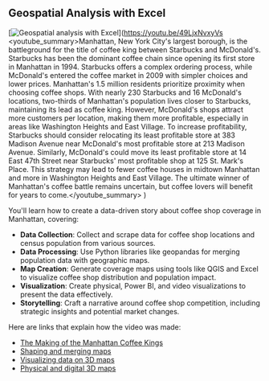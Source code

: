 ## Geospatial Analysis with Excel

[![Geospatial analysis with Excel](https://i.ytimg.com/vi_webp/49LjxNvxyVs/sddefault.webp)](https://youtu.be/49LjxNvxyVs
<youtube_summary>Manhattan, New York City's largest borough, is the battleground for the title of coffee king between Starbucks and McDonald's. Starbucks has been the dominant coffee chain since opening its first store in Manhattan in 1994. Starbucks offers a complex ordering process, while McDonald's entered the coffee market in 2009 with simpler choices and lower prices. Manhattan's 1.5 million residents prioritize proximity when choosing coffee shops. With nearly 230 Starbucks and 16 McDonald's locations, two-thirds of Manhattan's population lives closer to Starbucks, maintaining its lead as coffee king. However, McDonald's shops attract more customers per location, making them more profitable, especially in areas like Washington Heights and East Village. To increase profitability, Starbucks should consider relocating its least profitable store at 383 Madison Avenue near McDonald's most profitable store at 213 Madison Avenue. Similarly, McDonald's could move its least profitable store at 14 East 47th Street near Starbucks' most profitable shop at 125 St. Mark's Place. This strategy may lead to fewer coffee houses in midtown Manhattan and more in Washington Heights and East Village. The ultimate winner of Manhattan's coffee battle remains uncertain, but coffee lovers will benefit for years to come.</youtube_summary>
)

You'll learn how to create a data-driven story about coffee shop coverage in Manhattan, covering:

- **Data Collection**: Collect and scrape data for coffee shop locations and census population from various sources.
- **Data Processing**: Use Python libraries like geopandas for merging population data with geographic maps.
- **Map Creation**: Generate coverage maps using tools like QGIS and Excel to visualize coffee shop distribution and population impact.
- **Visualization**: Create physical, Power BI, and video visualizations to present the data effectively.
- **Storytelling**: Craft a narrative around coffee shop competition, including strategic insights and potential market changes.

Here are links that explain how the video was made:

- [The Making of the Manhattan Coffee Kings](https://blog.gramener.com/the-making-of-manhattans-coffee-kings/)
- [Shaping and merging maps](https://blog.gramener.com/shaping-and-merging-maps/)
- [Visualizing data on 3D maps](https://blog.gramener.com/visualizing-data-on-3d-maps/)
- [Physical and digital 3D maps](https://blog.gramener.com/physical-and-digital-3d-maps/)
